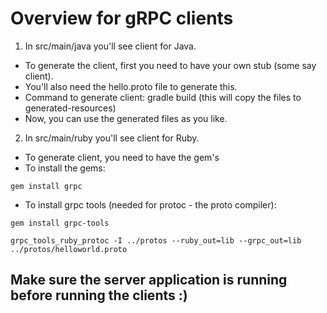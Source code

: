 # Overview for gRPC clients
1.  In src/main/java you'll see client for Java. 
* To generate the client, first you need to have your own stub (some say client).
* You'll also need the hello.proto file to generate this.
* Command to generate client: gradle build (this will copy the files to generated-resources)
* Now, you can use the generated files as you like.

2. In src/main/ruby you'll see client for Ruby.
* To generate client, you need to have the gem's
* To install the gems:
```shell script
gem install grpc
```
* To install grpc tools (needed for protoc - the proto compiler):
```shell script
gem install grpc-tools
```
```shell script
grpc_tools_ruby_protoc -I ../protos --ruby_out=lib --grpc_out=lib ../protos/helloworld.proto
```

## Make sure the server application is running before running the clients :)
